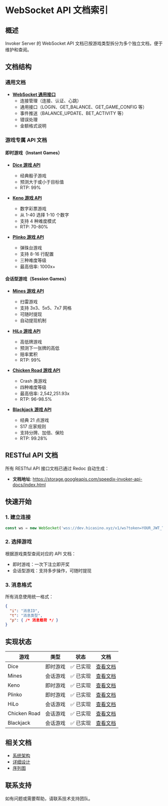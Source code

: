 # WebSocket API 文档索引

## 概述

Invoker Server 的 WebSocket API 文档已按游戏类型拆分为多个独立文档，便于维护和查阅。

## 文档结构

### 通用文档

- **[WebSocket 通用接口](./common-websocket-api-zh.md)**
  - 连接管理（连接、认证、心跳）
  - 通用接口（LOGIN、GET_BALANCE、GET_GAME_CONFIG 等）
  - 事件推送（BALANCE_UPDATE、BET_ACTIVITY 等）
  - 错误处理
  - 金额格式说明

### 游戏专属 API 文档

#### 即时游戏（Instant Games）

- **[Dice 游戏 API](./dice-websocket-api-zh.md)**
  - 经典骰子游戏
  - 预测大于或小于目标值
  - RTP: 99%

- **[Keno 游戏 API](./keno-websocket-api-zh.md)**
  - 数字彩票游戏
  - 从 1-40 选择 1-10 个数字
  - 支持 4 种难度模式
  - RTP: 70-80%

- **[Plinko 游戏 API](./plinko-websocket-api-zh.md)**
  - 弹珠台游戏
  - 支持 8-16 行配置
  - 三种难度等级
  - 最高倍率: 1000x+

#### 会话型游戏（Session Games）

- **[Mines 游戏 API](./mines-websocket-api-zh.md)**
  - 扫雷游戏
  - 支持 3x3、5x5、7x7 网格
  - 可随时提现
  - 自动提现机制

- **[HiLo 游戏 API](./hilo-websocket-api-zh.md)**
  - 高低牌游戏
  - 预测下一张牌的高低
  - 赔率累积
  - RTP: 99%

- **[Chicken Road 游戏 API](./chickenroad-websocket-api-zh.md)**
  - Crash 类游戏
  - 四种难度等级
  - 最高倍率: 2,542,251.93x
  - RTP: 96-98.5%

- **[Blackjack 游戏 API](./blackjack-websocket-api-zh.md)**
  - 经典 21 点游戏
  - S17 庄家规则
  - 支持分牌、加倍、保险
  - RTP: 99.28%

## RESTful API 文档

所有 RESTful API 接口文档已通过 Redoc 自动生成：
- **文档地址**: https://storage.googleapis.com/speedix-invoker-api-docs/index.html

## 快速开始

### 1. 建立连接

```javascript
const ws = new WebSocket('wss://dev.hicasino.xyz/v1/ws?token=YOUR_JWT_TOKEN');
```

### 2. 选择游戏

根据游戏类型查阅对应的 API 文档：
- 即时游戏：一次下注立即开奖
- 会话型游戏：支持多步操作，可随时提现

### 3. 消息格式

所有消息使用统一格式：
```json
{
  "i": "消息ID",
  "t": "消息类型",
  "p": { /* 消息载荷 */ }
}
```

## 实现状态

| 游戏 | 类型 | 状态 | 文档 |
|------|------|------|------|
| Dice | 即时游戏 | ✅ 已实现 | [查看文档](./dice-websocket-api-zh.md) |
| Mines | 会话游戏 | ✅ 已实现 | [查看文档](./mines-websocket-api-zh.md) |
| Keno | 即时游戏 | ✅ 已实现 | [查看文档](./keno-websocket-api-zh.md) |
| Plinko | 即时游戏 | ✅ 已实现 | [查看文档](./plinko-websocket-api-zh.md) |
| HiLo | 会话游戏 | ✅ 已实现 | [查看文档](./hilo-websocket-api-zh.md) |
| Chicken Road | 会话游戏 | ✅ 已实现 | [查看文档](./chickenroad-websocket-api-zh.md) |
| Blackjack | 会话游戏 | ✅ 已实现 | [查看文档](./blackjack-websocket-api-zh.md) |

## 相关文档

- [系统架构](./architecture-zh.md)
- [详细设计](./detailed-design-zh.md)
- [序列图](./sequence-diagrams-zh.md)

## 联系支持

如有问题或需要帮助，请联系技术支持团队。